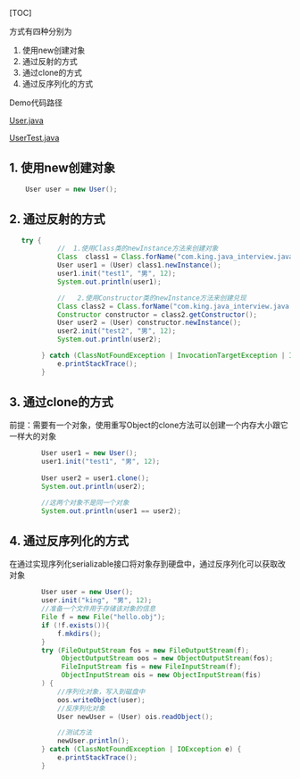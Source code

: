 [TOC]

方式有四种分别为

1. 使用new创建对象
2. 通过反射的方式
3. 通过clone的方式
4. 通过反序列化的方式

Demo代码路径

[User.java](/src/main/java/com/king/java_interview/java/a/User.java)

[UserTest.java](/src/test/java/com/king/java_interview/java/a/UserTest.java)
## 1. 使用new创建对象
```java
    User user = new User();
```
## 2. 通过反射的方式
```java
   try {
            //  1.使用Class类的newInstance方法来创建对象
            Class  class1 = Class.forName("com.king.java_interview.java.a.User");
            User user1 = (User) class1.newInstance();
            user1.init("test1", "男", 12);
            System.out.println(user1);

            //   2.使用Constructor类的newInstance方法来创建兑现
            Class class2 = Class.forName("com.king.java_interview.java.a.User");
            Constructor constructor = class2.getConstructor();
            User user2 = (User) constructor.newInstance();
            user2.init("test2", "男", 12);
            System.out.println(user2);

        } catch (ClassNotFoundException | InvocationTargetException | IllegalAccessException | InstantiationException | NoSuchMethodException e) {
            e.printStackTrace();
        }

```
## 3. 通过clone的方式
前提：需要有一个对象，使用重写Object的clone方法可以创建一个内存大小跟它一样大的对象
```java
        User user1 = new User();
        user1.init("test1", "男", 12);
        
        User user2 = user1.clone();
        System.out.println(user2);

        //这两个对象不是同一个对象
        System.out.println(user1 == user2);
```
## 4. 通过反序列化的方式
在通过实现序列化serializable接口将对象存到硬盘中，通过反序列化可以获取改对象


```java
        User user = new User();
        user.init("king", "男", 12);
        //准备一个文件用于存储该对象的信息
        File f = new File("hello.obj");
        if (!f.exists()){
            f.mkdirs();
        }
        try (FileOutputStream fos = new FileOutputStream(f);
             ObjectOutputStream oos = new ObjectOutputStream(fos);
             FileInputStream fis = new FileInputStream(f);
             ObjectInputStream ois = new ObjectInputStream(fis)
        ) {
            //序列化对象，写入到磁盘中
            oos.writeObject(user);
            //反序列化对象
            User newUser = (User) ois.readObject();

            //测试方法
            newUser.println();
        } catch (ClassNotFoundException | IOException e) {
            e.printStackTrace();
        }
```

